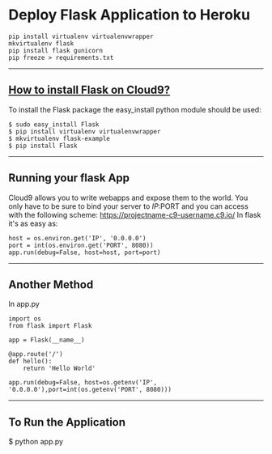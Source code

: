 # Deploy Flask Application to Heroku
    pip install virtualenv virtualenvwrapper
    mkvirtualenv flask
    pip install flask gunicorn
    pip freeze > requirements.txt

--------------------------------
[How to install Flask on Cloud9?](https://c9.io/santiagobasulto_1/flask-example)
--------------------------------
To install the Flask package the easy_install python module should be used:
    
    $ sudo easy_install Flask
    $ pip install virtualenv virtualenvwrapper
    $ mkvirtualenv flask-example
    $ pip install Flask

--------------------------------
Running your flask App
--------------------------------
Cloud9 allows you to write webapps and expose them to the world.
You only have to be sure to bind your server to $IP:$PORT and you can access with the following scheme: https://projectname-c9-username.c9.io/
In flask it's as easy as:

    host = os.environ.get('IP', '0.0.0.0')
    port = int(os.environ.get('PORT', 8080))
    app.run(debug=False, host=host, port=port)

--------------------------------
Another Method
--------------------------------
In app.py

    import os
    from flask import Flask
    
    app = Flask(__name__)
    
    @app.route('/')
    def hello():
        return 'Hello World'
    
    app.run(debug=False, host=os.getenv('IP', '0.0.0.0'),port=int(os.getenv('PORT', 8080)))

--------------------------------
To Run the Application
--------------------------------
$ python app.py
